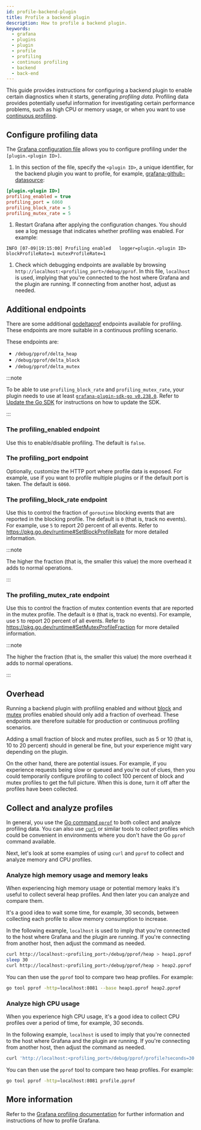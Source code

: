 ```yaml
---
id: profile-backend-plugin
title: Profile a backend plugin
description: How to profile a backend plugin.
keywords:
  - grafana
  - plugins
  - plugin
  - profile
  - profiling
  - continuos profiling
  - backend
  - back-end
---
```


This guide provides instructions for configuring a backend plugin to enable certain diagnostics when it starts, generating _profiling data_. Profiling data provides potentially useful information
for investigating certain performance problems, such as high CPU or memory usage, or when you want to use [continuous profiling](https://grafana.com/oss/pyroscope/).

## Configure profiling data

The [Grafana configuration file](https://grafana.com/docs/grafana/latest/setup-grafana/configure-grafana/) allows you to configure profiling under the `[plugin.<plugin ID>]`. 

1. In this section of the file, specify the `<plugin ID>`, a unique identifier, for the backend plugin you want to profile, for example, [grafana-github-datasource](https://grafana.com/grafana/plugins/grafana-github-datasource/):

  ```ini title="custom.ini"
  [plugin.<plugin ID>]
  profiling_enabled = true
  profiling_port = 6060
  profiling_block_rate = 5
  profiling_mutex_rate = 5
  ```

1. Restart Grafana after applying the configuration changes. You should see a log message that indicates whether profiling was enabled. For example:

  ```shell
  INFO [07-09|19:15:00] Profiling enabled   logger=plugin.<plugin ID> blockProfileRate=1 mutexProfileRate=1
  ```

1. Check which debugging endpoints are available by browsing `http://localhost:<profiling_port>/debug/pprof`. In this file, `localhost` is used, implying that you're connected to the host where Grafana and the plugin are running. If connecting from another host, adjust as needed.

## Additional endpoints

There are some additional [godeltaprof](https://github.com/grafana/pyroscope-go/tree/main/godeltaprof) endpoints available for profiling. These endpoints are more suitable in a continuous profiling scenario. 

These endpoints are:
- `/debug/pprof/delta_heap`
- `/debug/pprof/delta_block` 
- `/debug/pprof/delta_mutex`

:::note

To be able to use `profiling_block_rate` and `profiling_mutex_rate`, your plugin needs to use at least [`grafana-plugin-sdk-go v0.238.0`](https://github.com/grafana/grafana-plugin-sdk-go/releases/tag/v0.238.0). Refer to [Update the Go SDK](../../create-a-plugin/develop-a-plugin/work-with-backend) for instructions on how to update the SDK.

:::

### The profiling_enabled endpoint

Use this to enable/disable profiling. The default is `false`.

### The profiling_port endpoint

Optionally, customize the HTTP port where profile data is exposed. For example, use if you want to profile multiple plugins or if the default port is taken. The default is `6060`.

### The profiling_block_rate endpoint

Use this to control the fraction of `goroutine` blocking events that are reported in the blocking profile. The default is `0` (that is, track no events). For example, use `5` to report 20 percent of all events. Refer to https://pkg.go.dev/runtime#SetBlockProfileRate for more detailed information.

:::note

The higher the fraction (that is, the smaller this value) the more overhead it adds to normal operations.

:::

### The profiling_mutex_rate endpoint

Use this to control the fraction of mutex contention events that are reported in the mutex profile. The default is `0` (that is, track no events). For example, use `5` to report 20 percent of all events. Refer to https://pkg.go.dev/runtime#SetMutexProfileFraction for more detailed information.

:::note

The higher the fraction (that is, the smaller this value) the more overhead it adds to normal operations.

:::

## Overhead

Running a backend plugin with profiling enabled and without [block](#the-profiling-block-rate-endpoint) and [mutex](#the-profiling-mutex-rate-endpoint) profiles enabled should only add a fraction of overhead. These endpoints are therefore suitable for production or continuous profiling scenarios. 

Adding a small fraction of block and mutex profiles, such as 5 or 10 (that is, 10 to 20 percent) should in general be fine, but your experience might vary depending on the plugin.

On the other hand, there are potential issues. For example, if you experience requests being slow or queued and you're out of clues, then you could temporarily configure profiling to collect 100 percent of block and mutex profiles to get the full picture. When this is done, turn it off after the profiles have been collected.

## Collect and analyze profiles

In general, you use the [Go command `pprof`](https://golang.org/cmd/pprof/) to both collect and analyze profiling data. You can also use [`curl`](https://curl.se/) or similar tools to collect profiles which could be convenient in environments where you don't have the Go `pprof` command available. 

Next, let's look at some examples of using `curl` and `pprof` to collect and analyze memory and CPU profiles.

### Analyze high memory usage and memory leaks

When experiencing high memory usage or potential memory leaks it's useful to collect several heap profiles. And then later you can analyze and compare them. 

It's a good idea to wait some time, for example, 30 seconds, between collecting each profile to allow memory consumption to increase.

In the following example, `localhost` is used to imply that you're connected to the host where Grafana and the plugin are running. If you're connecting from another host, then adjust the command as needed.

```bash
curl http://localhost:<profiling_port>/debug/pprof/heap > heap1.pprof
sleep 30
curl http://localhost:<profiling_port>/debug/pprof/heap > heap2.pprof
```

You can then use the `pprof` tool to compare two heap profiles. For example:

```bash
go tool pprof -http=localhost:8081 --base heap1.pprof heap2.pprof
```

### Analyze high CPU usage

When you experience high CPU usage, it's a good idea to collect CPU profiles over a period of time, for example, 30 seconds. 

In the following example, `localhost` is used to imply that you're connected to the host where Grafana and the plugin are running. If you're connecting from another host, then adjust the command as needed.

```bash
curl 'http://localhost:<profiling_port>/debug/pprof/profile?seconds=30' > profile.pprof
```

You can then use the `pprof` tool to compare two heap profiles. For example:

```bash
go tool pprof -http=localhost:8081 profile.pprof
```

## More information

Refer to the [Grafana profiling documentation](https://grafana.com/docs/grafana/next/setup-grafana/configure-grafana/configure-tracing/#turn-on-profiling-and-collect-profiles) for further information and instructions of how to profile Grafana.
